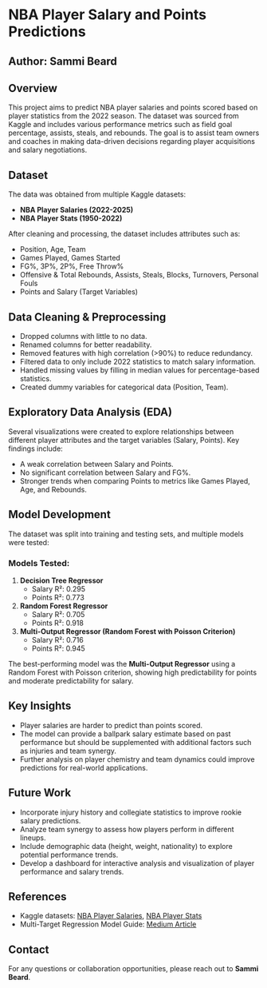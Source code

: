 # NBA Player Salary and Points Predictions

## Author: Sammi Beard

## Overview
This project aims to predict NBA player salaries and points scored based on player statistics from the 2022 season. The dataset was sourced from Kaggle and includes various performance metrics such as field goal percentage, assists, steals, and rebounds. The goal is to assist team owners and coaches in making data-driven decisions regarding player acquisitions and salary negotiations.

## Dataset
The data was obtained from multiple Kaggle datasets:
- **NBA Player Salaries (2022-2025)**
- **NBA Player Stats (1950-2022)**

After cleaning and processing, the dataset includes attributes such as:
- Position, Age, Team
- Games Played, Games Started
- FG%, 3P%, 2P%, Free Throw%
- Offensive & Total Rebounds, Assists, Steals, Blocks, Turnovers, Personal Fouls
- Points and Salary (Target Variables)

## Data Cleaning & Preprocessing
- Dropped columns with little to no data.
- Renamed columns for better readability.
- Removed features with high correlation (>90%) to reduce redundancy.
- Filtered data to only include 2022 statistics to match salary information.
- Handled missing values by filling in median values for percentage-based statistics.
- Created dummy variables for categorical data (Position, Team).

## Exploratory Data Analysis (EDA)
Several visualizations were created to explore relationships between different player attributes and the target variables (Salary, Points). Key findings include:
- A weak correlation between Salary and Points.
- No significant correlation between Salary and FG%.
- Stronger trends when comparing Points to metrics like Games Played, Age, and Rebounds.

## Model Development
The dataset was split into training and testing sets, and multiple models were tested:

### Models Tested:
1. **Decision Tree Regressor**
   - Salary R²: 0.295
   - Points R²: 0.773
2. **Random Forest Regressor**
   - Salary R²: 0.705
   - Points R²: 0.918
3. **Multi-Output Regressor (Random Forest with Poisson Criterion)**
   - Salary R²: 0.716
   - Points R²: 0.945

The best-performing model was the **Multi-Output Regressor** using a Random Forest with Poisson criterion, showing high predictability for points and moderate predictability for salary.

## Key Insights
- Player salaries are harder to predict than points scored.
- The model can provide a ballpark salary estimate based on past performance but should be supplemented with additional factors such as injuries and team synergy.
- Further analysis on player chemistry and team dynamics could improve predictions for real-world applications.

## Future Work
- Incorporate injury history and collegiate statistics to improve rookie salary predictions.
- Analyze team synergy to assess how players perform in different lineups.
- Include demographic data (height, weight, nationality) to explore potential performance trends.
- Develop a dashboard for interactive analysis and visualization of player performance and salary trends.

## References
- Kaggle datasets: [NBA Player Salaries](https://www.kaggle.com/datasets/omarsobhy14/nba-players-salaries), [NBA Player Stats](https://www.kaggle.com/datasets/loganlauton/nba-players-and-team-data)
- Multi-Target Regression Model Guide: [Medium Article](https://medium.com/@tubelwj/developing-multi-class-regression-models-with-python-c8beca5dd482)

## Contact
For any questions or collaboration opportunities, please reach out to **Sammi Beard**.
